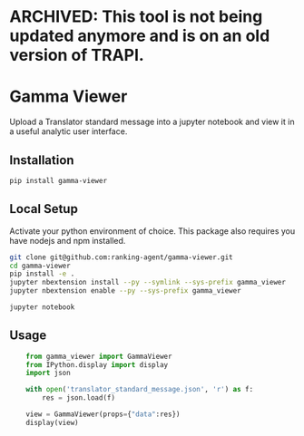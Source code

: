 # ARCHIVED: This tool is not being updated anymore and is on an old version of TRAPI.

# Gamma Viewer

Upload a Translator standard message into a jupyter notebook and view it in a useful analytic user interface.

## Installation
```bash
pip install gamma-viewer
```

## Local Setup
Activate your python environment of choice.
This package also requires you have nodejs and npm installed.
```bash
git clone git@github.com:ranking-agent/gamma-viewer.git
cd gamma-viewer
pip install -e .
jupyter nbextension install --py --symlink --sys-prefix gamma_viewer
jupyter nbextension enable --py --sys-prefix gamma_viewer

jupyter notebook
```

## Usage
```python
    from gamma_viewer import GammaViewer
    from IPython.display import display
    import json

    with open('translator_standard_message.json', 'r') as f:
        res = json.load(f)

    view = GammaViewer(props={"data":res})
    display(view)
```
